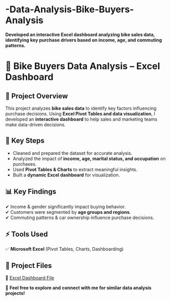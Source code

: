 # -Data-Analysis-Bike-Buyers-Analysis
**Developed an interactive Excel dashboard analyzing bike sales data, identifying key purchase drivers based on income, age, and commuting patterns.**
# 🚴 Bike Buyers Data Analysis – Excel Dashboard  

## 📌 Project Overview  
This project analyzes **bike sales data** to identify key factors influencing purchase decisions. Using **Excel Pivot Tables and data visualization**, I developed an **interactive dashboard** to help sales and marketing teams make data-driven decisions.  

## 🔹 Key Steps  
- Cleaned and prepared the dataset for accurate analysis.  
- Analyzed the impact of **income, age, marital status, and occupation** on purchases.  
- Used **Pivot Tables & Charts** to extract meaningful insights.  
- Built a **dynamic Excel dashboard** for visualization.  

## 📊 Key Findings  
✔ Income & gender significantly impact buying behavior.  
✔ Customers were segmented by **age groups and regions**.  
✔ Commuting patterns & car ownership influence purchase decisions.  

## ⚡ Tools Used  
✅ **Microsoft Excel** (Pivot Tables, Charts, Dashboarding)  

## 📂 Project Files  
🔹 [Excel Dashboard File](INSERT_LINK_HERE)  

🚀 **Feel free to explore and connect with me for similar data analysis projects!**  
